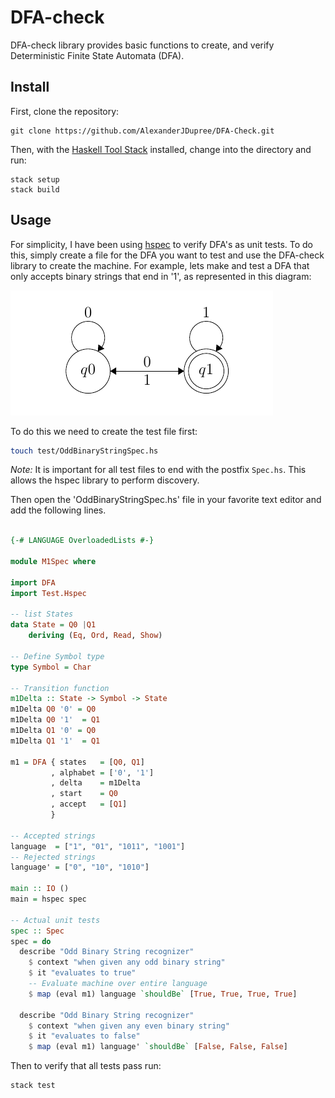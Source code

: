 # DFA-check

DFA-check library provides basic functions to create, and verify Deterministic Finite State Automata (DFA). 

## Install

First, clone the repository:

```
git clone https://github.com/AlexanderJDupree/DFA-Check.git
```

Then, with the [Haskell Tool Stack](https://docs.haskellstack.org/en/stable/README/#how-to-install) installed, change into the directory and run:

```
stack setup
stack build
```

## Usage

For simplicity, I have been using [hspec](https://hspec.github.io/) to verify DFA's as unit tests. To do this, simply create a file for the DFA you want to test and use the DFA-check library to create the machine. For example, lets make and test a DFA that only accepts binary strings that end in '1', as represented in this diagram:

![Odd Binary String DFA](example.png)

To do this we need to create the test file first:

```bash
touch test/OddBinaryStringSpec.hs
```

*Note:* It is important for all test files to end with the postfix `Spec.hs`. This allows the hspec library to perform discovery. 

Then open the 'OddBinaryStringSpec.hs' file in your favorite text editor and add the following lines. 

```haskell

{-# LANGUAGE OverloadedLists #-}

module M1Spec where

import DFA
import Test.Hspec

-- list States
data State = Q0 |Q1
    deriving (Eq, Ord, Read, Show)

-- Define Symbol type
type Symbol = Char

-- Transition function
m1Delta :: State -> Symbol -> State
m1Delta Q0 '0' = Q0
m1Delta Q0 '1'  = Q1
m1Delta Q1 '0' = Q0
m1Delta Q1 '1'  = Q1

m1 = DFA { states   = [Q0, Q1]
         , alphabet = ['0', '1']
         , delta    = m1Delta
         , start    = Q0
         , accept   = [Q1]
         }

-- Accepted strings
language  = ["1", "01", "1011", "1001"]
-- Rejected strings
language' = ["0", "10", "1010"]

main :: IO ()
main = hspec spec

-- Actual unit tests
spec :: Spec
spec = do
  describe "Odd Binary String recognizer"
    $ context "when given any odd binary string"
    $ it "evaluates to true"
    -- Evaluate machine over entire language
    $ map (eval m1) language `shouldBe` [True, True, True, True]

  describe "Odd Binary String recognizer"
    $ context "when given any even binary string"
    $ it "evaluates to false"
    $ map (eval m1) language' `shouldBe` [False, False, False]

```

Then to verify that all tests pass run:

```
stack test
```

